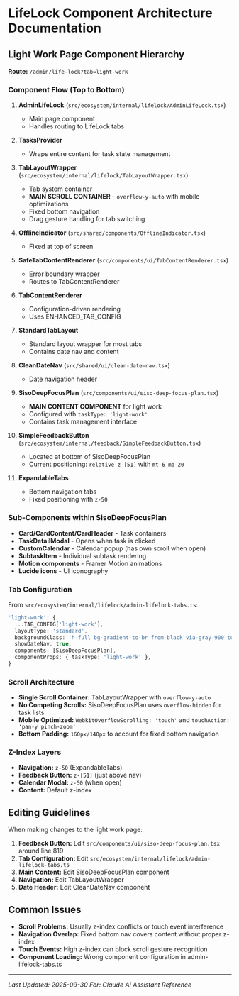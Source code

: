 # LifeLock Component Architecture Documentation

## Light Work Page Component Hierarchy

**Route:** `/admin/life-lock?tab=light-work`

### Component Flow (Top to Bottom)

1. **AdminLifeLock** (`src/ecosystem/internal/lifelock/AdminLifeLock.tsx`)
   - Main page component
   - Handles routing to LifeLock tabs

2. **TasksProvider** 
   - Wraps entire content for task state management

3. **TabLayoutWrapper** (`src/ecosystem/internal/lifelock/TabLayoutWrapper.tsx`)
   - Tab system container
   - **MAIN SCROLL CONTAINER** - `overflow-y-auto` with mobile optimizations
   - Fixed bottom navigation
   - Drag gesture handling for tab switching

4. **OfflineIndicator** (`src/shared/components/OfflineIndicator.tsx`)
   - Fixed at top of screen

5. **SafeTabContentRenderer** (`src/components/ui/TabContentRenderer.tsx`)
   - Error boundary wrapper
   - Routes to TabContentRenderer

6. **TabContentRenderer** 
   - Configuration-driven rendering
   - Uses ENHANCED_TAB_CONFIG

7. **StandardTabLayout**
   - Standard layout wrapper for most tabs
   - Contains date nav and content

8. **CleanDateNav** (`src/shared/ui/clean-date-nav.tsx`)
   - Date navigation header

9. **SisoDeepFocusPlan** (`src/components/ui/siso-deep-focus-plan.tsx`)
   - **MAIN CONTENT COMPONENT** for light work
   - Configured with `taskType: 'light-work'`
   - Contains task management interface

10. **SimpleFeedbackButton** (`src/ecosystem/internal/feedback/SimpleFeedbackButton.tsx`)
    - Located at bottom of SisoDeepFocusPlan
    - Current positioning: `relative z-[51]` with `mt-6 mb-20`

11. **ExpandableTabs** 
    - Bottom navigation tabs
    - Fixed positioning with `z-50`

### Sub-Components within SisoDeepFocusPlan

- **Card/CardContent/CardHeader** - Task containers
- **TaskDetailModal** - Opens when task is clicked
- **CustomCalendar** - Calendar popup (has own scroll when open)
- **SubtaskItem** - Individual subtask rendering
- **Motion components** - Framer Motion animations
- **Lucide icons** - UI iconography

### Tab Configuration

From `src/ecosystem/internal/lifelock/admin-lifelock-tabs.ts`:

```typescript
'light-work': {
  ...TAB_CONFIG['light-work'],
  layoutType: 'standard',
  backgroundClass: 'h-full bg-gradient-to-br from-black via-gray-900 to-black p-4 pb-24',
  showDateNav: true,
  components: [SisoDeepFocusPlan],
  componentProps: { taskType: 'light-work' },
}
```

### Scroll Architecture

- **Single Scroll Container:** TabLayoutWrapper with `overflow-y-auto`
- **No Competing Scrolls:** SisoDeepFocusPlan uses `overflow-hidden` for task lists
- **Mobile Optimized:** `WebkitOverflowScrolling: 'touch'` and `touchAction: 'pan-y pinch-zoom'`
- **Bottom Padding:** `160px/140px` to account for fixed bottom navigation

### Z-Index Layers

- **Navigation:** `z-50` (ExpandableTabs)
- **Feedback Button:** `z-[51]` (just above nav)
- **Calendar Modal:** `z-50` (when open)
- **Content:** Default z-index

## Editing Guidelines

When making changes to the light work page:

1. **Feedback Button:** Edit `src/components/ui/siso-deep-focus-plan.tsx` around line 819
2. **Tab Configuration:** Edit `src/ecosystem/internal/lifelock/admin-lifelock-tabs.ts`
3. **Main Content:** Edit SisoDeepFocusPlan component
4. **Navigation:** Edit TabLayoutWrapper
5. **Date Header:** Edit CleanDateNav component

## Common Issues

- **Scroll Problems:** Usually z-index conflicts or touch event interference
- **Navigation Overlap:** Fixed bottom nav covers content without proper z-index
- **Touch Events:** High z-index can block scroll gesture recognition
- **Component Loading:** Wrong component configuration in admin-lifelock-tabs.ts

---
*Last Updated: 2025-09-30*
*For: Claude AI Assistant Reference*